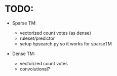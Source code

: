 TODO:
====

- Sparse TM:
    - vectorized count votes (as dense)
    - ruleset/predictor 
    - setup hpsearch.py so it works for sparseTM
    

- Dense TM:
    - vectorized count votes
    - convolutional?
